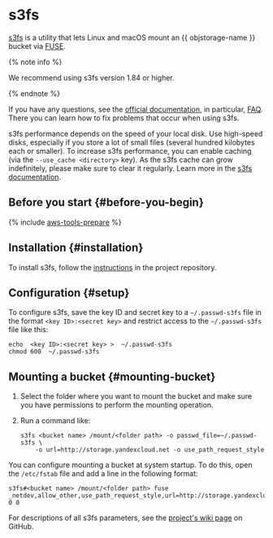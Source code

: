 # s3fs

[s3fs](https://github.com/s3fs-fuse/s3fs-fuse) is a utility that lets Linux and macOS mount an {{ objstorage-name }} bucket via [FUSE](https://en.wikipedia.org/wiki/Fuse_ESB).

{% note info %}

We recommend using s3fs version 1.84 or higher.

{% endnote %}

If you have any questions, see the [official documentation](https://github.com/s3fs-fuse/s3fs-fuse/wiki), in particular, [FAQ](https://github.com/s3fs-fuse/s3fs-fuse/wiki/FAQ). There you can learn how to fix problems that occur when using s3fs.

s3fs performance depends on the speed of your local disk. Use high-speed disks, especially if you store a lot of small files (several hundred kilobytes each or smaller). To increase s3fs performance, you can enable caching (via the `--use_cache <directory>` key). As the s3fs cache can grow indefinitely, please make sure to clear it regularly. Learn more in the [s3fs documentation](https://github.com/s3fs-fuse/s3fs-fuse/wiki/Fuse-Over-Amazon#details).

## Before you start {#before-you-begin}

{% include [aws-tools-prepare](../../_includes/aws-tools/aws-tools-prepare.md) %}

## Installation {#installation}

To install s3fs, follow the [instructions](https://github.com/s3fs-fuse/s3fs-fuse#installation) in the project repository.

## Configuration {#setup}

To configure s3fs, save the key ID and secret key to a `~/.passwd-s3fs` file in the format `<key ID>:<secret key>` and restrict access to the `~/.passwd-s3fs` file like this:

```
echo  <key ID>:<secret key> >  ~/.passwd-s3fs
chmod 600  ~/.passwd-s3fs
```

## Mounting a bucket {#mounting-bucket}

1. Select the folder where you want to mount the bucket and make sure you have permissions to perform the mounting operation.

2. Run a command like:

    ```
    s3fs <bucket name> /mount/<folder path> -o passwd_file=~/.passwd-s3fs \
        -o url=http://storage.yandexcloud.net -o use_path_request_style
    ```

You can configure mounting a bucket at system startup. To do this, open the `/etc/fstab` file and add a line in the following format:

```
s3fs#<bucket name> /mount/<folder path> fuse _netdev,allow_other,use_path_request_style,url=http://storage.yandexcloud.net 0 0
```

For descriptions of all s3fs parameters, see the [project's wiki page](https://github.com/s3fs-fuse/s3fs-fuse/wiki/Fuse-Over-Amazon) on GitHub.

